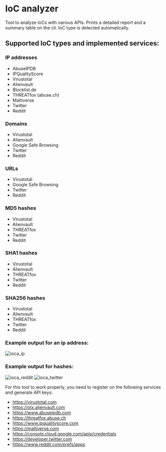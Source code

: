 # IoC analyzer

Tool to analyze IoCs with various APIs. Prints a detailed report and a summary table on the cli.
IoC type is detected automatically.
## Supported IoC types and implemented services:
### IP addresses
 - AbuseIPDB
 - IPQualityScore
 - Virustotal
 - Alienvault
 - Blocklist.de
 - THREATfox (abuse.ch)
 - Maltiverse
 - Twitter
 - Reddit
### Domains
 - Virustotal
 - Alienvault
 - Google Safe Browsing
 - Twitter
 - Reddit
### URLs
 - Virustotal
 - Google Safe Browsing
 - Twitter
 - Reddit
### MD5 hashes
 - Virustotal
 - Alienvault
 - THREATfox
 - Twitter
 - Reddit
### SHA1 hashes
 - Virustotal
 - Alienvault
 - THREATfox
 - Twitter
 - Reddit
### SHA256 hashes
 - Virustotal
 - Alienvault
 - THREATfox
 - Twitter
 - Reddit

### Example output for an ip address:
![ioca_ip](https://user-images.githubusercontent.com/44299200/168872804-4e485af3-171f-4e58-8c3c-fecbec3208d8.png)



### Example output for hashes:
![ioca_reddit](https://user-images.githubusercontent.com/44299200/168872781-6489932d-9a46-4503-8089-c5792d209e95.png)
![ioca_twitter](https://user-images.githubusercontent.com/44299200/168872786-ef3c2a87-282b-4145-8350-b1831673b21b.png)



For this tool to work properly, you need to register on the following services and generate API keys:
- https://virustotal.com
- https://otx.alienvault.com
- https://www.abuseipdb.com
- https://threatfox.abuse.ch
- https://www.ipqualityscore.com
- https://maltiverse.com
- https://console.cloud.google.com/apis/credentials
- https://developer.twitter.com
- https://www.reddit.com/prefs/apps
